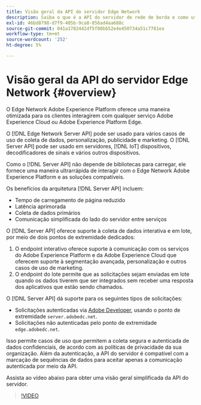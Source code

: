 ```yaml
---
title: Visão geral da API do servidor Edge Network
description: Saiba o que é a API do servidor de rede de borda e como usá-la.
exl-id: 46bd8798-d7f9-405b-9ca8-856ad4aa688c
source-git-commit: 041a1782442df5f08bb52e4e450734a51c7781ea
workflow-type: tm+mt
source-wordcount: '252'
ht-degree: 5%

---
```


# Visão geral da API do servidor Edge Network {#overview}

O Edge Network Adobe Experience Platform oferece uma maneira otimizada para os clientes interagirem com qualquer serviço Adobe Experience Cloud ou Adobe Experience Platform Edge.

O [!DNL Edge Network Server API] pode ser usado para vários casos de uso de coleta de dados, personalização, publicidade e marketing. O [!DNL Server API] pode ser usado em servidores, [!DNL IoT] dispositivos, decodificadores de sinais e vários outros dispositivos.

Como o [!DNL Server API] não depende de bibliotecas para carregar, ele fornece uma maneira ultrarrápida de interagir com o Edge Network Adobe Experience Platform e as soluções compatíveis.

Os benefícios da arquitetura [!DNL Server API] incluem:

* Tempo de carregamento de página reduzido
* Latência aprimorada
* Coleta de dados primários
* Comunicação simplificada do lado do servidor entre serviços

O [!DNL Server API] oferece suporte à coleta de dados interativa e em lote, por meio de dois pontos de extremidade dedicados:

1. O endpoint interativo oferece suporte à comunicação com os serviços do Adobe Experience Platform e da Adobe Experience Cloud que oferecem suporte à segmentação avançada, personalização e outros casos de uso de marketing.
2. O endpoint do lote permite que as solicitações sejam enviadas em lote quando os dados tiverem que ser integrados sem receber uma resposta dos aplicativos que estão sendo chamados.

O [!DNL Server API] dá suporte para os seguintes tipos de solicitações:

* Solicitações autenticadas via [Adobe Developer](https://developer.adobe.com/), usando o ponto de extremidade `server.adobedc.net`.
* Solicitações não autenticadas pelo ponto de extremidade `edge.adobedc.net`.

Isso permite casos de uso que permitem a coleta segura e autenticada de dados confidenciais, de acordo com as políticas de privacidade da sua organização. Além da autenticação, a API do servidor é compatível com a marcação de sequências de dados para aceitar apenas a comunicação autenticada por meio da API.

Assista ao vídeo abaixo para obter uma visão geral simplificada da API do servidor.

>[!VIDEO](https://video.tv.adobe.com/v/341448/)
